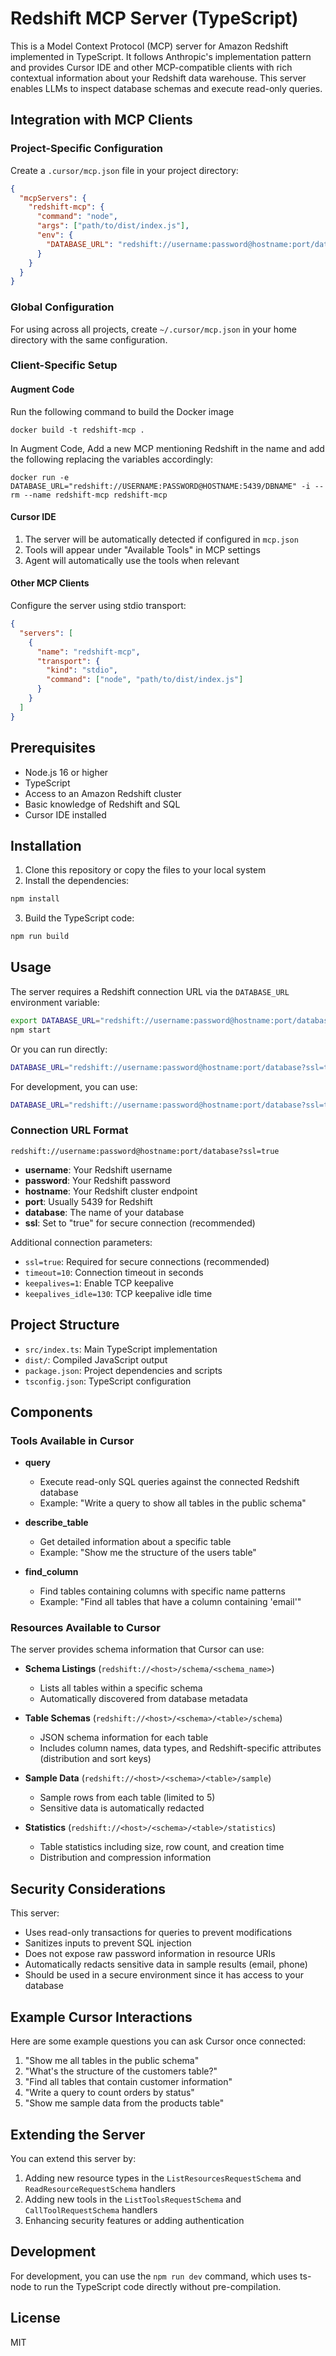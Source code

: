 # Redshift MCP Server (TypeScript)

This is a Model Context Protocol (MCP) server for Amazon Redshift implemented in TypeScript. It follows Anthropic's implementation pattern and provides Cursor IDE and other MCP-compatible clients with rich contextual information about your Redshift data warehouse. This server enables LLMs to inspect database schemas and execute read-only queries.

## Integration with MCP Clients

### Project-Specific Configuration

Create a `.cursor/mcp.json` file in your project directory:

```json
{
  "mcpServers": {
    "redshift-mcp": {
      "command": "node",
      "args": ["path/to/dist/index.js"],
      "env": {
        "DATABASE_URL": "redshift://username:password@hostname:port/database?ssl=true"
      }
    }
  }
}
```

### Global Configuration

For using across all projects, create `~/.cursor/mcp.json` in your home directory with the same configuration.

### Client-Specific Setup

#### Augment Code
Run the following command to build the Docker image
```
docker build -t redshift-mcp .
```
In Augment Code, Add a new MCP mentioning Redshift in the name and add the following replacing the variables accordingly:
```
docker run -e DATABASE_URL="redshift://USERNAME:PASSWORD@HOSTNAME:5439/DBNAME" -i --rm --name redshift-mcp redshift-mcp
```

#### Cursor IDE

1. The server will be automatically detected if configured in `mcp.json`
2. Tools will appear under "Available Tools" in MCP settings
3. Agent will automatically use the tools when relevant

#### Other MCP Clients

Configure the server using stdio transport:

```json
{
  "servers": [
    {
      "name": "redshift-mcp",
      "transport": {
        "kind": "stdio",
        "command": ["node", "path/to/dist/index.js"]
      }
    }
  ]
}
```

## Prerequisites

- Node.js 16 or higher
- TypeScript
- Access to an Amazon Redshift cluster
- Basic knowledge of Redshift and SQL
- Cursor IDE installed

## Installation

1. Clone this repository or copy the files to your local system
2. Install the dependencies:

```bash
npm install
```

3. Build the TypeScript code:

```bash
npm run build
```

## Usage

The server requires a Redshift connection URL via the `DATABASE_URL` environment variable:

```bash
export DATABASE_URL="redshift://username:password@hostname:port/database?ssl=true"
npm start
```

Or you can run directly:

```bash
DATABASE_URL="redshift://username:password@hostname:port/database?ssl=true" node dist/index.js
```

For development, you can use:

```bash
DATABASE_URL="redshift://username:password@hostname:port/database?ssl=true" npm run dev
```

### Connection URL Format

```plaintext
redshift://username:password@hostname:port/database?ssl=true
```

- **username**: Your Redshift username
- **password**: Your Redshift password
- **hostname**: Your Redshift cluster endpoint
- **port**: Usually 5439 for Redshift
- **database**: The name of your database
- **ssl**: Set to "true" for secure connection (recommended)

Additional connection parameters:

- `ssl=true`: Required for secure connections (recommended)
- `timeout=10`: Connection timeout in seconds
- `keepalives=1`: Enable TCP keepalive
- `keepalives_idle=130`: TCP keepalive idle time

## Project Structure

- `src/index.ts`: Main TypeScript implementation
- `dist/`: Compiled JavaScript output
- `package.json`: Project dependencies and scripts
- `tsconfig.json`: TypeScript configuration

## Components

### Tools Available in Cursor

- **query**
  - Execute read-only SQL queries against the connected Redshift database
  - Example: "Write a query to show all tables in the public schema"

- **describe_table**
  - Get detailed information about a specific table
  - Example: "Show me the structure of the users table"

- **find_column**
  - Find tables containing columns with specific name patterns
  - Example: "Find all tables that have a column containing 'email'"

### Resources Available to Cursor

The server provides schema information that Cursor can use:

- **Schema Listings** (`redshift://<host>/schema/<schema_name>`)
  - Lists all tables within a specific schema
  - Automatically discovered from database metadata

- **Table Schemas** (`redshift://<host>/<schema>/<table>/schema`)
  - JSON schema information for each table
  - Includes column names, data types, and Redshift-specific attributes (distribution and sort keys)

- **Sample Data** (`redshift://<host>/<schema>/<table>/sample`)
  - Sample rows from each table (limited to 5)
  - Sensitive data is automatically redacted

- **Statistics** (`redshift://<host>/<schema>/<table>/statistics`)
  - Table statistics including size, row count, and creation time
  - Distribution and compression information

## Security Considerations

This server:

- Uses read-only transactions for queries to prevent modifications
- Sanitizes inputs to prevent SQL injection
- Does not expose raw password information in resource URIs
- Automatically redacts sensitive data in sample results (email, phone)
- Should be used in a secure environment since it has access to your database

## Example Cursor Interactions

Here are some example questions you can ask Cursor once connected:

1. "Show me all tables in the public schema"
2. "What's the structure of the customers table?"
3. "Find all tables that contain customer information"
4. "Write a query to count orders by status"
5. "Show me sample data from the products table"

## Extending the Server

You can extend this server by:

1. Adding new resource types in the `ListResourcesRequestSchema` and `ReadResourceRequestSchema` handlers
2. Adding new tools in the `ListToolsRequestSchema` and `CallToolRequestSchema` handlers
3. Enhancing security features or adding authentication

## Development

For development, you can use the `npm run dev` command, which uses ts-node to run the TypeScript code directly without pre-compilation.

## License

MIT
